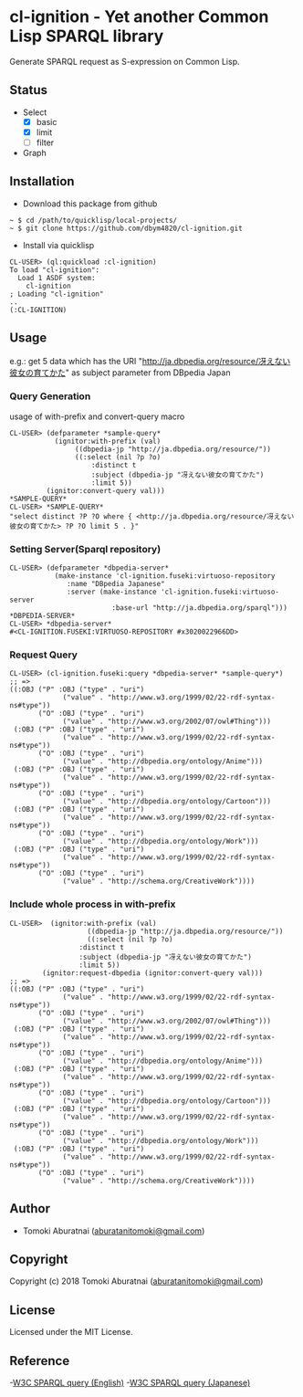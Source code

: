 # cl-ignition - Yet another Common Lisp SPARQL library

Generate SPARQL request as S-expression on Common Lisp.

## Status

- Select
    - [X] basic
    - [X] limit
    - [ ] filter
- Graph

## Installation

- Download this package from github
```
~ $ cd /path/to/quicklisp/local-projects/
~ $ git clone https://github.com/dbym4820/cl-ignition.git
```

- Install via quicklisp 

```
CL-USER> (ql:quickload :cl-ignition)
To load "cl-ignition":
  Load 1 ASDF system:
    cl-ignition
; Loading "cl-ignition"
..
(:CL-IGNITION)
```

## Usage

e.g.: get 5 data which has the URI "http://ja.dbpedia.org/resource/冴えない彼女の育てかた" as subject parameter from DBpedia Japan

### Query Generation

usage of with-prefix and convert-query macro

```
CL-USER> (defparameter *sample-query*
           (ignitor:with-prefix (val)
                ((dbpedia-jp "http://ja.dbpedia.org/resource/"))
                ((:select (nil ?p ?o)
                    :distinct t
                    :subject (dbpedia-jp "冴えない彼女の育てかた")
                    :limit 5))
         (ignitor:convert-query val)))
*SAMPLE-QUERY*
CL-USER> *SAMPLE-QUERY*
"select distinct ?P ?O where { <http://ja.dbpedia.org/resource/冴えない彼女の育てかた> ?P ?O limit 5 . }"
```

### Setting Server(Sparql repository)

```
CL-USER> (defparameter *dbpedia-server*
           (make-instance 'cl-ignition.fuseki:virtuoso-repository 
              :name "DBpedia Japanese"
              :server (make-instance 'cl-ignition.fuseki:virtuoso-server
                         :base-url "http://ja.dbpedia.org/sparql")))
*DBPEDIA-SERVER*
CL-USER> *dbpedia-server*
#<CL-IGNITION.FUSEKI:VIRTUOSO-REPOSITORY #x3020022966DD>
```

### Request Query

```
CL-USER> (cl-ignition.fuseki:query *dbpedia-server* *sample-query*)
;; =>
((:OBJ ("P" :OBJ ("type" . "uri") 
		     ("value" . "http://www.w3.org/1999/02/22-rdf-syntax-ns#type"))
	   ("O" :OBJ ("type" . "uri") 
		     ("value" . "http://www.w3.org/2002/07/owl#Thing")))
 (:OBJ ("P" :OBJ ("type" . "uri") 
             ("value" . "http://www.w3.org/1999/02/22-rdf-syntax-ns#type"))
	   ("O" :OBJ ("type" . "uri")
		     ("value" . "http://dbpedia.org/ontology/Anime"))) 
 (:OBJ ("P" :OBJ ("type" . "uri")
		     ("value" . "http://www.w3.org/1999/02/22-rdf-syntax-ns#type"))
       ("O" :OBJ ("type" . "uri")
		     ("value" . "http://dbpedia.org/ontology/Cartoon")))
 (:OBJ ("P" :OBJ ("type" . "uri") 
		     ("value" . "http://www.w3.org/1999/02/22-rdf-syntax-ns#type")) 
	   ("O" :OBJ ("type" . "uri")
		     ("value" . "http://dbpedia.org/ontology/Work")))
 (:OBJ ("P" :OBJ ("type" . "uri") 
		     ("value" . "http://www.w3.org/1999/02/22-rdf-syntax-ns#type")) 
	   ("O" :OBJ ("type" . "uri") 
		     ("value" . "http://schema.org/CreativeWork"))))
```

### Include whole process in with-prefix

```
CL-USER>  (ignitor:with-prefix (val)
			       ((dbpedia-jp "http://ja.dbpedia.org/resource/"))
			       ((:select (nil ?p ?o)
				 :distinct t
				 :subject (dbpedia-jp "冴えない彼女の育てかた")
				 :limit 5))
	    (ignitor:request-dbpedia (ignitor:convert-query val)))
;; =>
((:OBJ ("P" :OBJ ("type" . "uri") 
		     ("value" . "http://www.w3.org/1999/02/22-rdf-syntax-ns#type"))
	   ("O" :OBJ ("type" . "uri") 
		     ("value" . "http://www.w3.org/2002/07/owl#Thing")))
 (:OBJ ("P" :OBJ ("type" . "uri") 
             ("value" . "http://www.w3.org/1999/02/22-rdf-syntax-ns#type"))
	   ("O" :OBJ ("type" . "uri")
		     ("value" . "http://dbpedia.org/ontology/Anime"))) 
 (:OBJ ("P" :OBJ ("type" . "uri")
		     ("value" . "http://www.w3.org/1999/02/22-rdf-syntax-ns#type"))
       ("O" :OBJ ("type" . "uri")
		     ("value" . "http://dbpedia.org/ontology/Cartoon")))
 (:OBJ ("P" :OBJ ("type" . "uri") 
		     ("value" . "http://www.w3.org/1999/02/22-rdf-syntax-ns#type")) 
	   ("O" :OBJ ("type" . "uri")
		     ("value" . "http://dbpedia.org/ontology/Work")))
 (:OBJ ("P" :OBJ ("type" . "uri") 
		     ("value" . "http://www.w3.org/1999/02/22-rdf-syntax-ns#type")) 
	   ("O" :OBJ ("type" . "uri") 
		     ("value" . "http://schema.org/CreativeWork"))))
```

## Author

* Tomoki Aburatnai (aburatanitomoki@gmail.com)

## Copyright

Copyright (c) 2018 Tomoki Aburatnai (aburatanitomoki@gmail.com)

## License

Licensed under the MIT License.

## Reference

-[W3C SPARQL query (English)](https://www.w3.org/TR/rdf-sparql-query/)
-[W3C SPARQL query (Japanese)](http://www.asahi-net.or.jp/~ax2s-kmtn/internet/rdf/rdf-sparql-query.html)
